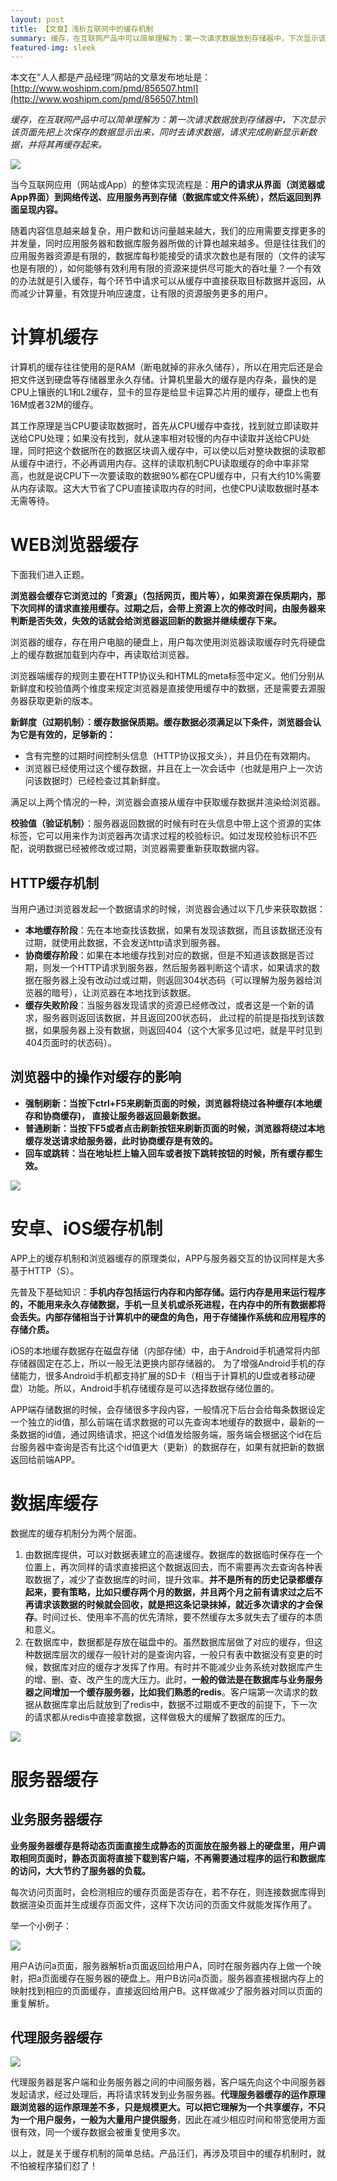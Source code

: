 ```yaml
---
layout: post
title: 【文章】浅析互联网中的缓存机制
summary: 缓存，在互联网产品中可以简单理解为：第一次请求数据放到存储器中，下次显示该页面先把上次保存的数据显示出来，同时去请求数据，请求完成刷新显示新数据，并将其再缓存起来。
featured-img: sleek
---
```


本文在“人人都是产品经理”网站的文章发布地址是：[http://www.woshipm.com/pmd/856507.html](http://www.woshipm.com/pmd/856507.html)

*缓存，在互联网产品中可以简单理解为：第一次请求数据放到存储器中，下次显示该页面先把上次保存的数据显示出来，同时去请求数据，请求完成刷新显示新数据，并将其再缓存起来。*

![](https://i.imgur.com/DhS5KWD.jpg)

当今互联网应用（网站或App）的整体实现流程是：**用户的请求从界面（浏览器或App界面）到网络传送、应用服务再到存储（数据库或文件系统），然后返回到界面呈现内容。**

随着内容信息越来越复杂，用户数和访问量越来越大，我们的应用需要支撑更多的并发量，同时应用服务器和数据库服务器所做的计算也越来越多。但是往往我们的应用服务器资源是有限的，数据库每秒能接受的请求次数也是有限的（文件的读写也是有限的），如何能够有效利用有限的资源来提供尽可能大的吞吐量？一个有效的办法就是引入缓存，每个环节中请求可以从缓存中直接获取目标数据并返回，从而减少计算量，有效提升响应速度，让有限的资源服务更多的用户。

# 计算机缓存 #

计算机的缓存往往使用的是RAM（断电就掉的非永久储存），所以在用完后还是会把文件送到硬盘等存储器里永久存储。计算机里最大的缓存是内存条，最快的是CPU上镶嵌的L1和L2缓存，显卡的显存是给显卡运算芯片用的缓存，硬盘上也有16M或者32M的缓存。

其工作原理是当CPU要读取数据时，首先从CPU缓存中查找，找到就立即读取并送给CPU处理；如果没有找到，就从速率相对较慢的内存中读取并送给CPU处理，同时把这个数据所在的数据区块调入缓存中，可以使以后对整块数据的读取都从缓存中进行，不必再调用内存。这样的读取机制CPU读取缓存的命中率非常高，也就是说CPU下一次要读取的数据90%都在CPU缓存中，只有大约10%需要从内存读取。这大大节省了CPU直接读取内存的时间，也使CPU读取数据时基本无需等待。

# WEB浏览器缓存 #

下面我们进入正题。

**浏览器会缓存它浏览过的「资源」（包括网页，图片等），如果资源在保质期内，那下次同样的请求直接用缓存。过期之后，会带上资源上次的修改时间，由服务器来判断是否失效，失效的话就会给浏览器返回新的数据并继续缓存下来。**

浏览器的缓存，存在用户电脑的硬盘上，用户每次使用浏览器读取缓存时先将硬盘上的缓存数据加载到内存中，再读取给浏览器。

浏览器端缓存的规则主要在HTTP协议头和HTML的meta标签中定义。他们分别从新鲜度和校验值两个维度来规定浏览器是直接使用缓存中的数据，还是需要去源服务器获取更新的版本。

**新鲜度（过期机制）：缓存数据保质期。缓存数据必须满足以下条件，浏览器会认为它是有效的，足够新的：**

- 含有完整的过期时间控制头信息（HTTP协议报文头），并且仍在有效期内。
- 浏览器已经使用过这个缓存数据，并且在上一次会话中（也就是用户上一次访问该数据时）已经检查过其新鲜度。

满足以上两个情况的一种，浏览器会直接从缓存中获取缓存数据并渲染给浏览器。

**校验值（验证机制）**：服务器返回数据的时候有时在头信息中带上这个资源的实体标签，它可以用来作为浏览器再次请求过程的校验标识。如过发现校验标识不匹配，说明数据已经被修改或过期，浏览器需要重新获取数据内容。

## HTTP缓存机制 ##

当用户通过浏览器发起一个数据请求的时候，浏览器会通过以下几步来获取数据：

- **本地缓存阶段**：先在本地查找该数据，如果有发现该数据，而且该数据还没有过期，就使用此数据，不会发送http请求到服务器。
- **协商缓存阶段**：如果在本地缓存找到对应的数据，但是不知道该数据是否过期，则发一个HTTP请求到服务器，然后服务器判断这个请求，如果请求的数据在服务器上没有改动过或过期，则返回304状态码（可以理解为服务器给浏览器的暗号），让浏览器在本地找到该数据。
- **缓存失败阶段**：当服务器发现请求的资源已经修改过，或者这是一个新的请求，服务器则返回该数据，并且返回200状态码， 此过程的前提是指找到该数据，如果服务器上没有数据，则返回404（这个大家多见过吧，就是平时见到404页面时的状态码）。

## 浏览器中的操作对缓存的影响 ##

- **强制刷新：当按下ctrl+F5来刷新页面的时候，浏览器将绕过各种缓存(本地缓存和协商缓存)， 直接让服务器返回最新数据。**
- **普通刷新：当按下F5或者点击刷新按钮来刷新页面的时候，浏览器将绕过本地缓存发送请求给服务器，此时协商缓存是有效的。**
- **回车或跳转：当在地址栏上输入回车或者按下跳转按钮的时候，所有缓存都生效。**

![](https://i.imgur.com/9dWDRjP.png)

# 安卓、iOS缓存机制 #

APP上的缓存机制和浏览器缓存的原理类似，APP与服务器交互的协议同样是大多基于HTTP（S）。

先普及下基础知识：**手机内存包括运行内存和内部存储。运行内存是用来运行程序的，不能用来永久存储数据，手机一旦关机或杀死进程，在内存中的所有数据都将会丢失。内部存储相当于计算机中的硬盘的角色，用于存储操作系统和应用程序的存储介质。**

iOS的本地缓存数据存在磁盘存储（内部存储）中，由于Android手机通常将内部存储器固定在芯上，所以一般无法更换内部存储器的。 为了增强Android手机的存储能力，很多Android手机都支持扩展的SD卡（相当于计算机的U盘或者移动硬盘）功能。所以，Android手机存储缓存是可以选择数据存储位置的。

APP端存储数据的时候，会存储很多字段内容，一般情况下后台会给每条数据设定一个独立的id值，那么前端在请求数据的可以先查询本地缓存的数据中，最新的一条数据的id值，通过网络请求，把这个id值发给服务端，服务端会根据这个id在后台服务器中查询是否有比这个id值更大（更新）的数据存在，如果有就把新的数据返回给前端APP。

# 数据库缓存 #

数据库的缓存机制分为两个层面。

1. 由数据库提供，可以对数据表建立的高速缓存。数据库的数据临时保存在一个位置上，再次同样的请求直接把这个数据返回去，而不需要再次去查询各种表取数据了，减少了查数据库的时间，提升效率。**并不是所有的历史记录都缓存起来，要有策略，比如只缓存两个月的数据，并且两个月之前有请求过之后不再请求该数据的时候就会回收，就是把这条记录抹掉，就近多次请求的才会保存**。时间过长、使用率不高的优先清除，要不然缓存太多就失去了缓存的本质和意义。
2. 在数据库中，数据都是存放在磁盘中的。虽然数据库层做了对应的缓存，但这种数据库层次的缓存一般针对的是查询内容，一般只有表中数据没有变更的时候，数据库对应的缓存才发挥了作用。有时并不能减少业务系统对数据库产生的增、删、查、改产生的庞大压力。此时，**一般的做法是在数据库与业务服务器之间增加一个缓存服务器，比如我们熟悉的redis**。客户端第一次请求的数据从数据库拿出后就放到了redis中，数据不过期或不更改的前提下，下一次的请求都从redis中直接拿数据，这样做极大的缓解了数据库的压力。

![](https://i.imgur.com/nqlHTFW.png)

# 服务器缓存 #

## 业务服务器缓存 ##

**业务服务器缓存是将动态页面直接生成静态的页面放在服务器上的硬盘里，用户调取相同页面时，静态页面将直接下载到客户端，不再需要通过程序的运行和数据库的访问，大大节约了服务器的负载。**

每次访问页面时，会检测相应的缓存页面是否存在，若不存在，则连接数据库得到数据渲染页面并生成缓存页面文件，这样下次访问的页面文件就能发挥作用了。

举一个小例子：

![](https://i.imgur.com/XMjc87r.png)

用户A访问a页面，服务器解析a页面返回给用户A，同时在服务器内存上做一个映射，把a页面缓存在服务器的硬盘上。用户B访问a页面，服务器直接根据内存上的映射找到相应的页面缓存，直接返回给用户B。这样做减少了服务器对同以页面的重复解析。

## 代理服务器缓存 ##

![](https://i.imgur.com/jw1gpjm.png)

代理服务器是客户端和业务服务器之间的中间服务器，客户端先向这个中间服务器发起请求，经过处理后，再将请求转发到业务服务器。**代理服务器缓存的运作原理跟浏览器的运作原理差不多，只是规模更大。可以把它理解为一个共享缓存，不只为一个用户服务，一般为大量用户提供服务**，因此在减少相应时间和带宽使用方面很有效，同一个缓存数据会被重复使用多次。

以上，就是关于缓存机制的简单总结。产品汪们，再涉及项目中的缓存机制时，就不怕被程序猿们怼了！

